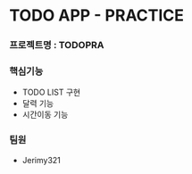 # TODO APP - PRACTICE
### 프로젝트명 : TODOPRA
### 핵심기능 
-  TODO LIST 구현
-  달력 기능
-  시간이동 기능
### 팀원 
- Jerimy321 

